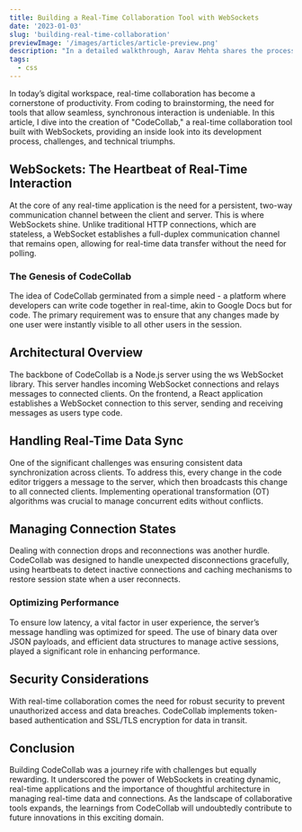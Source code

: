 ```yaml
---
title: Building a Real-Time Collaboration Tool with WebSockets
date: '2023-01-03'
slug: 'building-real-time-collaboration'
previewImage: '/images/articles/article-preview.png'
description: "In a detailed walkthrough, Aarav Mehta shares the process of creating 'CodeCollab', a real-time collaboration tool built using WebSockets."
tags:
  - css
---
```


In today’s digital workspace, real-time collaboration has become a cornerstone of productivity. From coding to brainstorming, the need for tools that allow seamless, synchronous interaction is undeniable. In this article, I dive into the creation of "CodeCollab," a real-time collaboration tool built with WebSockets, providing an inside look into its development process, challenges, and technical triumphs.

## WebSockets: The Heartbeat of Real-Time Interaction

At the core of any real-time application is the need for a persistent, two-way communication channel between the client and server. This is where WebSockets shine. Unlike traditional HTTP connections, which are stateless, a WebSocket establishes a full-duplex communication channel that remains open, allowing for real-time data transfer without the need for polling.

### The Genesis of CodeCollab

The idea of CodeCollab germinated from a simple need - a platform where developers can write code together in real-time, akin to Google Docs but for code. The primary requirement was to ensure that any changes made by one user were instantly visible to all other users in the session.

## Architectural Overview

The backbone of CodeCollab is a Node.js server using the ws WebSocket library. This server handles incoming WebSocket connections and relays messages to connected clients. On the frontend, a React application establishes a WebSocket connection to this server, sending and receiving messages as users type code.

## Handling Real-Time Data Sync

One of the significant challenges was ensuring consistent data synchronization across clients. To address this, every change in the code editor triggers a message to the server, which then broadcasts this change to all connected clients. Implementing operational transformation (OT) algorithms was crucial to manage concurrent edits without conflicts.

## Managing Connection States

Dealing with connection drops and reconnections was another hurdle. CodeCollab was designed to handle unexpected disconnections gracefully, using heartbeats to detect inactive connections and caching mechanisms to restore session state when a user reconnects.

### Optimizing Performance

To ensure low latency, a vital factor in user experience, the server’s message handling was optimized for speed. The use of binary data over JSON payloads, and efficient data structures to manage active sessions, played a significant role in enhancing performance.

## Security Considerations

With real-time collaboration comes the need for robust security to prevent unauthorized access and data breaches. CodeCollab implements token-based authentication and SSL/TLS encryption for data in transit.

## Conclusion

Building CodeCollab was a journey rife with challenges but equally rewarding. It underscored the power of WebSockets in creating dynamic, real-time applications and the importance of thoughtful architecture in managing real-time data and connections. As the landscape of collaborative tools expands, the learnings from CodeCollab will undoubtedly contribute to future innovations in this exciting domain.
